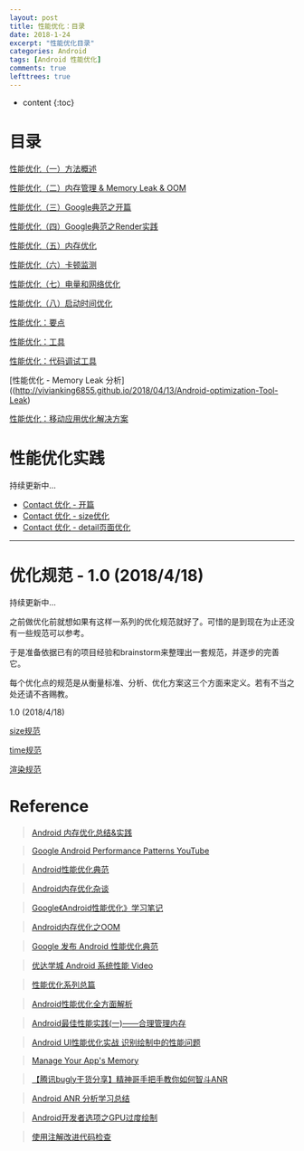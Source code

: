 ```yaml
---
layout: post
title: 性能优化：目录
date: 2018-1-24
excerpt: "性能优化目录"
categories: Android
tags: [Android 性能优化]
comments: true
lefttrees: true
---
```


* content
{:toc}




# 目录


[性能优化（一）方法概述](http://vivianking6855.github.io/2017/02/27/Android-optimization-1-method/)

[性能优化（二）内存管理 & Memory Leak & OOM](http://vivianking6855.github.io/2017/02/27/Android-optimization-2-OOM/)

[性能优化（三）Google典范之开篇](http://vivianking6855.github.io/2017/03/13/Android-optimization-3-Google-Publish/)

[性能优化（四）Google典范之Render实践](http://vivianking6855.github.io/2017/03/14/Android-optimization-4-Google-Publish-Render/)

[性能优化（五）内存优化](http://vivianking6855.github.io/2018/03/05/Android-optimization-5-Memory/)

[性能优化（六）卡顿监测](http://vivianking6855.github.io/2018/03/05/Android-optimization-6-Block/)

[性能优化（七）电量和网络优化](http://vivianking6855.github.io/2018/04/11/Android-optimization-7-Power/)

[性能优化（八）启动时间优化](http://vivianking6855.github.io/2018/04/11/Android-optimization-8-Launch-Time/)

[性能优化：要点](http://vivianking6855.github.io/2018/01/24/Android-optimization-critical/)

[性能优化：工具](http://vivianking6855.github.io/2017/12/26/Android-optimization-Tool/)

[性能优化：代码调试工具](http://vivianking6855.github.io/2018/04/13/Android-optimization-Tool-Code/)

[性能优化 - Memory Leak 分析]((http://vivianking6855.github.io/2018/04/13/Android-optimization-Tool-Leak)

[性能优化：移动应用优化解决方案](http://vivianking6855.github.io/2018/04/11/Android-optimization-resolution/)


# 性能优化实践

持续更新中...

- [Contact 优化 - 开篇](http://vivianking6855.github.io/2017/12/26/Contact-Optimization-1/)
- [Contact 优化 - size优化](http://vivianking6855.github.io/2017/12/27/Contact-Optimization-2/)
- [Contact 优化 - detail页面优化](http://vivianking6855.github.io/2018/01/04/Contact-Optimization-3/)

---

# 优化规范 - 1.0 (2018/4/18)

持续更新中...

之前做优化前就想如果有这样一系列的优化规范就好了。可惜的是到现在为止还没有一些规范可以参考。

于是准备依据已有的项目经验和brainstorm来整理出一套规范，并逐步的完善它。

每个优化点的规范是从衡量标准、分析、优化方案这三个方面来定义。若有不当之处还请不吝赐教。

1.0 (2018/4/18)

[size规范](http://vivianking6855.github.io/2018/04/18/Rule-Size/)

[time规范](http://vivianking6855.github.io/2018/04/19/Rule-Time/)

[渲染规范](http://vivianking6855.github.io/2018/04/20/Rule-Render/)

# Reference

> [Android 内存优化总结&实践](https://mp.weixin.qq.com/s/2MsEAR9pQfMr1Sfs7cPdWQ)

> [Google Android Performance Patterns YouTube ](https://www.youtube.com/playlist?list=PLWz5rJ2EKKc9CBxr3BVjPTPoDPLdPIFCE)

> [Android性能优化典范](http://hukai.me/android-performance-patterns-season-6/)

> [Android内存优化杂谈](https://blog.csdn.net/chenkai19920410/article/details/50341127)

> [Google《Android性能优化》学习笔记](https://www.csdn.net/article/2015-04-15/2824477-android-performance/4)

> [Android内存优化之OOM](http://www.csdn.net/article/2015-09-18/2825737/5)

> [Google 发布 Android 性能优化典范](http://www.oschina.net/news/60157/android-performance-patterns?sid=07vbqo00ovnh233e0ain6ue5a6)

> [优达学城 Android 系统性能 Video](https://cn.udacity.com/course/android-performance--ud825)

> [性能优化系列总篇](http://www.trinea.cn/android/database-performance/)

> [Android性能优化全方面解析](http://blog.csdn.net/sw950729/article/details/72124008)

> [Android最佳性能实践(一)——合理管理内存 ](http://blog.csdn.net/guolin_blog/article/details/42238627)

> [Android UI性能优化实战 识别绘制中的性能问题](http://blog.csdn.net/lmj623565791/article/details/45556391/)

> [Manage Your App's Memory](https://developer.android.google.cn/topic/performance/memory.html)

> [【腾讯bugly干货分享】精神哥手把手教你如何智斗ANR](http://blog.csdn.net/tencent_bugly/article/details/46650675)
 
> [Android ANR 分析学习总结](http://blog.csdn.net/nothingl3/article/details/52800182)

> [Android开发者选项之GPU过度绘制](http://blog.csdn.net/u012209506/article/details/52788099)

> [使用注解改进代码检查](https://developer.android.com/studio/write/annotations.html)